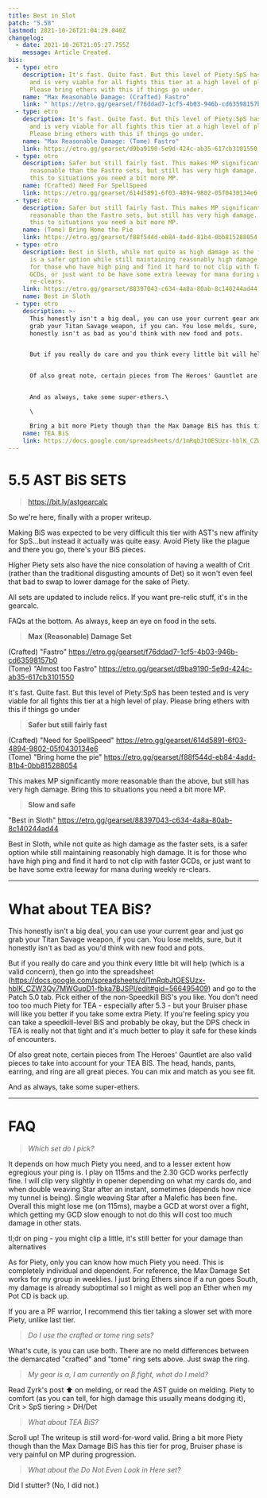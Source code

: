```yaml
---
title: Best in Slot
patch: "5.58"
lastmod: 2021-10-26T21:04:29.040Z
changelog:
  - date: 2021-10-26T21:05:27.755Z
    message: Article Created.
bis:
  - type: etro
    description: It's fast. Quite fast. But this level of Piety:SpS has been tested
      and is very viable for all fights this tier at a high level of play.
      Please bring ethers with this if things go under.
    name: "Max Reasonable Damage: (Crafted) Fastro"
    link: " https://etro.gg/gearset/f76ddad7-1cf5-4b03-946b-cd63598157b0"
  - type: etro
    description: It's fast. Quite fast. But this level of Piety:SpS has been tested
      and is very viable for all fights this tier at a high level of play.
      Please bring ethers with this if things go under.
    name: "Max Reasonable Damage: (Tome) Fastro"
    link: https://etro.gg/gearset/d9ba9190-5e9d-424c-ab35-617cb3101550
  - type: etro
    description: Safer but still fairly fast. This makes MP significantly more
      reasonable than the Fastro sets, but still has very high damage. Bring
      this to situations you need a bit more MP.
    name: (Crafted) Need For SpellSpeed
    link: https://etro.gg/gearset/614d5891-6f03-4894-9802-05f0430134e6
  - type: etro
    description: Safer but still fairly fast. This makes MP significantly more
      reasonable than the Fastro sets, but still has very high damage. Bring
      this to situations you need a bit more MP.
    name: (Tome) Bring Home the Pie
    link: https://etro.gg/gearset/f88f544d-eb84-4add-81b4-0bb815288054
  - type: etro
    description: Best in Sloth, while not quite as high damage as the faster sets,
      is a safer option while still maintaining reasonably high damage. It is
      for those who have high ping and find it hard to not clip with faster
      GCDs, or just want to be have some extra leeway for mana during weekly
      re-clears.
    link: https://etro.gg/gearset/88397043-c634-4a8a-80ab-8c140244ad44
    name: Best in Sloth
  - type: etro
    description: >-
      This honestly isn't a big deal, you can use your current gear and just go
      grab your Titan Savage weapon, if you can. You lose melds, sure, but it
      honestly isn't as bad as you'd think with new food and pots.


      But if you really do care and you think every little bit will help (which is a valid concern), then go into the spreadsheet (<https://docs.google.com/spreadsheets/d/1mRqbJtOESUzx-hblK_CZW3Qy7MWGupD1-fbka7BJSPI/edit#gid=566495409>) and go to the Patch 5.0 tab. Pick either of the non-Speedkill BiS's you like. You don't need too too much Piety for TEA - especially after 5.3 - but your Bruiser phase will like you better if you take some extra Piety. If you're feeling spicy you can take a speedkill-level BiS and probably be okay, but the DPS check in TEA is really not that tight and it's much better to play it safe for these kinds of encounters.


      Of also great note, certain pieces from The Heroes' Gauntlet are also valid pieces to take into account for your TEA BiS. The head, hands, pants, earring, and ring are all great pieces. You can mix and match as you see fit.


      And as always, take some super-ethers.\

      \

      Bring a bit more Piety though than the Max Damage BiS has this tier for prog, Bruiser phase is very painful on MP during progression.
    name: TEA BiS
    link: https://docs.google.com/spreadsheets/d/1mRqbJtOESUzx-hblK_CZW3Qy7MWGupD1-fbka7BJSPI/edit#gid=566495409
---
```

# 5.5 AST BiS SETS

> <https://bit.ly/astgearcalc>

So we're here, finally with a proper writeup.

Making BiS was expected to be very difficult this tier with AST's new affinity for SpS...but instead it actually was quite easy. Avoid Piety like the plague and there you go, there's your BiS pieces.

Higher Piety sets also have the nice consolation of having a wealth of Crit (rather than the traditional disgusting amounts of Det) so it won't even feel that bad to swap to lower damage for the sake of Piety.

All sets are updated to include relics. If you want pre-relic stuff, it's in the gearcalc.

FAQs at the bottom. As always, keep an eye on food in the sets.

> **Max (Reasonable) Damage Set**  

(Crafted) "Fastro" <https://etro.gg/gearset/f76ddad7-1cf5-4b03-946b-cd63598157b0>\
(Tome) "Almost too Fastro" <https://etro.gg/gearset/d9ba9190-5e9d-424c-ab35-617cb3101550>

It's fast. Quite fast. But this level of Piety:SpS has been tested and is very viable for all fights this tier at a high level of play. Please bring ethers with this if things go under

> **Safer but still fairly fast**  

(Crafted) "Need for SpellSpeed" <https://etro.gg/gearset/614d5891-6f03-4894-9802-05f0430134e6>\
(Tome) "Bring home the pie" <https://etro.gg/gearset/f88f544d-eb84-4add-81b4-0bb815288054>

This makes MP significantly more reasonable than the above, but still has very high damage. Bring this to situations you need a bit more MP.

> **Slow and safe**  

"Best in Sloth" <https://etro.gg/gearset/88397043-c634-4a8a-80ab-8c140244ad44>  

Best in Sloth, while not quite as high damage as the faster sets, is a safer option while still maintaining reasonably high damage. It is for those who have high ping and find it hard to not clip with faster GCDs, or just want to be have some extra leeway for mana during weekly re-clears.

- - -

# What about TEA BiS?

This honestly isn't a big deal, you can use your current gear and just go grab your Titan Savage weapon, if you can. You lose melds, sure, but it honestly isn't as bad as you'd think with new food and pots.

But if you really do care and you think every little bit will help (which is a valid concern), then go into the spreadsheet (<https://docs.google.com/spreadsheets/d/1mRqbJtOESUzx-hblK_CZW3Qy7MWGupD1-fbka7BJSPI/edit#gid=566495409>) and go to the Patch 5.0 tab. Pick either of the non-Speedkill BiS's you like. You don't need too too much Piety for TEA - especially after 5.3 - but your Bruiser phase will like you better if you take some extra Piety. If you're feeling spicy you can take a speedkill-level BiS and probably be okay, but the DPS check in TEA is really not that tight and it's much better to play it safe for these kinds of encounters.

Of also great note, certain pieces from The Heroes' Gauntlet are also valid pieces to take into account for your TEA BiS. The head, hands, pants, earring, and ring are all great pieces. You can mix and match as you see fit.

And as always, take some super-ethers.

- - -

# FAQ

> *Which set do I pick?*

It depends on how much Piety you need, and to a lesser extent how egregious your ping is. I play on 115ms and the 2.30 GCD works perfectly fine. I will clip very slightly in opener depending on what my cards do, and when double weaving Star after an instant, sometimes (depends how nice my tunnel is being). Single weaving Star after a Malefic has been fine. Overall this might lose me (on 115ms), maybe a GCD at worst over a fight, which getting my GCD slow enough to not do this will cost too much damage in other stats.

tl;dr on ping - you might clip a little, it's still better for your damage than alternatives

As for Piety, only you can know how much Piety you need. This is completely individual and dependent. For reference, the Max Damage Set works for my group in weeklies. I just bring Ethers since if a run goes South, my damage is already suboptimal so I might as well pop an Ether when my Pot CD is back up.

If you are a PF warrior, I recommend this tier taking a slower set with more Piety, unlike last tier.

> *Do I use the crafted or tome ring sets?*

What's cute, is you can use both. There are no meld differences between the demarcated "crafted" and "tome" ring sets above. Just swap the ring.

> *My gear is α, I am currently on β fight, what do I meld?*

Read Zyrk's post :arrow_up: on melding, or read the AST guide on melding. Piety to comfort (as you can tell, for high damage this usually means dodging it), Crit > SpS tiering > DH/Det

> *What about TEA BiS?*

Scroll up! The writeup is still word-for-word valid. Bring a bit more Piety though than the Max Damage BiS has this tier for prog, Bruiser phase is very painful on MP during progression.

> *What about the Do Not Even Look in Here set?*

Did I stutter?
(No, I did not.)